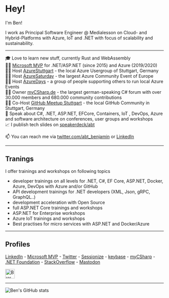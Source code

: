 # Hey!

I'm Ben! 

I work as Principal Software Engineer @ Medialesson on Cloud- and Hybrid-Platforms with Azure, IoT and .NET with focus of scalability and sustainability.

---

🎓 Love to learn new stuff, currently Rust and WebAssembly\
🐱‍🏍 [Microsoft MVP](https://mvp.microsoft.com/en-us/PublicProfile/5001507) for .NET/ASP.NET (since 2015) and Azure (2019/2020)\
👨‍🏫 Host [AzureStuttgart](https://www.AzureStuttgart.de) - the local Azure Usergroup of Stuttgart, Germany\
👨‍🏫 Host  [AzureSaturday](https://www.AzureSaturday.de) - the largest Azure Community Event of Europe\
👨‍🏫 Host  [AzureDays](https://www.AzureDays.org) - a group of people supporting others to run local Azure Events\
👨‍🏫 Owner [myCSharp.de](https://www.myCSharp.de) - the largest german-speaking C# forum with over 30.000 members and 680.000 community contributions\
👨‍🏫 Co-Host [GitHub Meetup Stuttgart](https://www.meetup.com/de-DE/GitHub-Meetup-Stuttgart/) - the local GitHub Community in Stuttgart, Germany\
🎤 Speak about C#, .NET, ASP.NET, EFCore, Containers, IoT , DevOps, Azure and software architecture on conferences, user groups and workshops\
📈 I publish tech slides on [speakerdeck/abt](https://speakerdeck.com/abt)

📫 You can reach me via [twitter.com/abt_benjamin](https://twitter.com/abt_benjamin) or [LinkedIn](https://www.linkedin.com/in/benjaminabt/)

---

## Tranings

I offer trainings and workshops on following topics

- developer trainings on all levels for .NET, C#, EF Core, ASP.NET, Docker, Azure, DevOps with Azure and/or GitHub
- API development trainings for .NET developers (XML, Json, gRPC, GraphQL..)
- development acceleration with Open Source
- full ASP.NET Core trainings and workshops
- ASP.NET for Enterprise workshops
- Azure IoT trainings and workshops
- Best practises for micro services with ASP.NET and Docker/Azure

---

## Profiles
[LinkedIn](https://www.linkedin.com/in/benjaminabt/) - [Microsoft MVP](https://mvp.microsoft.com/en-us/PublicProfile/5001507) - [Twitter](https://twitter.com/abt_benjamin) - [Sessionize](https://sessionize.com/abt) - [keybase](https://keybase.io/benjaminabt) - [myCSharp](https://mycsharp.de/users/12639/abt) - [.NET Foundation](https://dotnetfoundation.org/community/speakers/benjamin-abt) - [StackOverflow](https://stackoverflow.com/users/3796827/benjamin-abt) - <a rel="me" href="https://mastodon.social/@abt">Mastodon</a>

<a href="https://www.buymeacoffee.com/benjaminabt" target="_blank"><img src="https://cdn.buymeacoffee.com/buttons/v2/default-yellow.png" alt="Buy Me A Coffee" height="30" ></a>

---
![Ben's GitHub stats](https://github-readme-stats.vercel.app/api?username=benjaminabt&theme=dark&show_icons=true)
